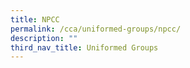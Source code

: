 ```yaml
---
title: NPCC
permalink: /cca/uniformed-groups/npcc/
description: ""
third_nav_title: Uniformed Groups
---
```

